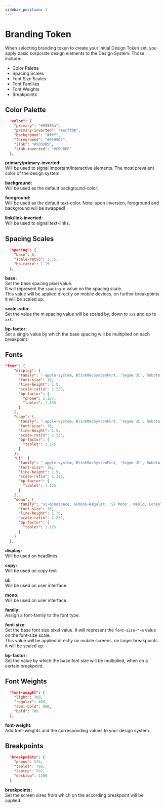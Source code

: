 ```yaml
---
sidebar_position: 3
---
```


# Branding Token

When selecting branding token to create your initial Design Token set, you apply basic corporate design elements to the Design System. Those include:

- Color Palette
- Spacing Scales
- Font Size Scales
- Font Families
- Font Weights
- Breakpoints

## Color Palette

```json title="token-primitives.json"
  "color": {
    "primary": "#05566a",
    "primary-inverted": "#ecff00",
    "background": "#fff",
    "foreground": "#050505",
    "link": "#5D5DD5",
    "link-inverted": "#C6C6FF"
  },
```

**primary/primary-inverted:**  
Will be used to signal important/interactive elements. The most prevalent color of the design system.

**background:**  
Will be used as the default background-color.

**foreground:**  
Will be used as the default text-color. Note: upon inversion, foreground and background will be swapped!

**link/link-inverted:**  
Will be used to signal text-links.

## Spacing Scales

```json title="token-primitives.json"
  "spacing": {
    "base": 8,
    "scale-ratio": 1.35,
    "bp-ratio": 1.15
  },
```

**base:**  
Set the base spacing pixel value.  
It will represent the `spacing-m` value on the spacing scale.  
This value will be applied directly on mobile devices, on further breakpoints it will be scaled up.

**scale-ratio:**  
Set the value the m spacing value will be scaled by, down to `xxs` and up to `xxl`.

**bp-factor:**  
Set a single value by which the base spacing will be multiplied on each breakpoint.

## Fonts

```json title="token-primitives.json"
"font": {
    "display": {
      "family": "-apple-system, BlinkMacSystemFont, 'Segoe UI', Roboto, Helvetica, Arial, sans-serif, 'Apple Color Emoji', 'Segoe UI Emoji', 'Segoe UI Symbol'",
      "font-size": 18,
      "line-height": 1.5,
      "scale-ratio": 1.225,
      "bp-factor": {
        "phone": 1.167,
        "tablet": 1.333
      }
    },
    "copy": {
      "family": "-apple-system, BlinkMacSystemFont, 'Segoe UI', Roboto, Helvetica, Arial, sans-serif, 'Apple Color Emoji', 'Segoe UI Emoji', 'Segoe UI Symbol'",
      "font-size": 16,
      "line-height": 1.5,
      "scale-ratio": 1.225,
      "bp-factor": {
        "tablet": 1.125
      }
    },
    "ui": {
      "family": "-apple-system, BlinkMacSystemFont, 'Segoe UI', Roboto, Helvetica, Arial, sans-serif, 'Apple Color Emoji', 'Segoe UI Emoji', 'Segoe UI Symbol'",
      "font-size": 16,
      "line-height": 1.5,
      "scale-ratio": 1.225,
      "bp-factor": {
        "tablet": 1.125
      }
    },
    "mono": {
      "family": "ui-monospace, SFMono-Regular, 'SF Mono', Menlo, Consolas, 'Liberation Mono', monospace",
      "font-size": 16,
      "line-height": 1.75,
      "scale-ratio": 1.225,
      "bp-factor": {
        "tablet": 1.125
      }
    }
  },
```

**display:**  
Will be used on headlines.

**copy:**  
Will be used on copy text.

**ui:**  
Will be used on user interface.

**mono:**  
Will be used on user interface.

**family:**  
Assign a font-family to the font type.

**font-size:**  
Set the base font size pixel value.
It will represent the `font-size-*-m` value on the font-size scale.  
This value will be applied directly on mobile screens, on larger breakpoints it will be scaled up.

**bp-factor:**  
Set the value by which the base font size will be multiplied, when on a certain breakpoint.

## Font Weights

```json title="token-primitives.json"
  "font-weight": {
    "light": 300,
    "regular": 400,
    "semi-bold": 600,
    "bold": 700
  },
```

**font-weight:**  
Add font-weights and the corresponding values to your design system.

## Breakpoints

```json title="token-primitives.json"
  "breakpoints": {
    "phone": 576,
    "tablet": 768,
    "laptop": 992,
    "desktop": 1200
  }
```

**breakpoints:**  
Set the screen sizes from which on the according breakpoint will be applied.
